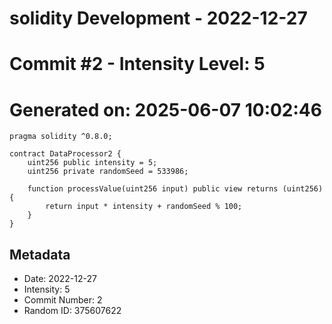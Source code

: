 ﻿# solidity Development - 2022-12-27
# Commit #2 - Intensity Level: 5
# Generated on: 2025-06-07 10:02:46
```solidity
pragma solidity ^0.8.0;

contract DataProcessor2 {
    uint256 public intensity = 5;
    uint256 private randomSeed = 533986;

    function processValue(uint256 input) public view returns (uint256) {
        return input * intensity + randomSeed % 100;
    }
}
```
## Metadata
- Date: 2022-12-27
- Intensity: 5
- Commit Number: 2
- Random ID: 375607622
